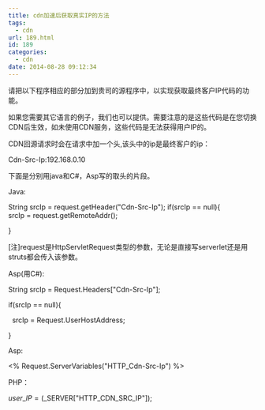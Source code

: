 ```yaml
---
title: cdn加速后获取真实IP的方法
tags:
  - cdn
url: 189.html
id: 189
categories:
  - cdn
date: 2014-08-28 09:12:34
---
```


请把以下程序相应的部分加到贵司的源程序中，以实现获取最终客户IP代码的功能。

如果您需要其它语言的例子，我们也可以提供。需要注意的是这些代码是在您切换CDN后生效，如未使用CDN服务，这些代码是无法获得用户IP的。

CDN回源请求时会在请求中加一个头,该头中的ip是最终客户的ip：

Cdn-Src-Ip:192.168.0.10

下面是分别用java和C#，Asp写的取头的片段。

Java:

String srcIp = request.getHeader("Cdn-Src-Ip"); if(srcIp == null){ srcIp = request.getRemoteAddr();

}

\[注\]request是HttpServletRequest类型的参数，无论是直接写serverlet还是用struts都会传入该参数。

Asp(用C#):

String srcIp = Request.Headers\["Cdn-Src-Ip"\];

if(srcIp == null){

  srcIp = Request.UserHostAddress;

}

Asp:

<% Request.ServerVariables("HTTP_Cdn-Src-Ip") %>

PHP：

$user\_IP = ($\_SERVER\["HTTP\_CDN\_SRC_IP"\]);